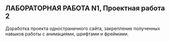 ## ЛАБОРАТОРНАЯ РАБОТА N1, Проектная работа 2
Доработка проекта одностраничного сайта, закрепление полученных навыков работы с анимациями, шрифтами и фреймами.
